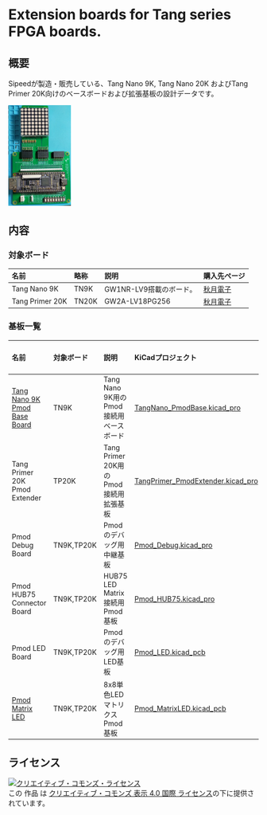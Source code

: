 # Extension boards for Tang series FPGA boards.

## 概要

Sipeedが製造・販売している、Tang Nano 9K, Tang Nano 20K およびTang Primer 20K向けのベースボードおよび拡張基板の設計データです。

<img alt="Tang Nano 9K + Matrix LED" src="./doc/overview_photo.jpg" width="25%"/>

## 内容

### 対象ボード

| 名前            | 略称  | 説明                    | 購入先ページ                                              |
| :-------------- | :---- | :---------------------- | :-------------------------------------------------------- |
| Tang Nano 9K    | TN9K  | GW1NR-LV9搭載のボード。 | [秋月電子](https://akizukidenshi.com/catalog/g/gM-17448/) |
| Tang Primer 20K | TN20K | GW2A-LV18PG256          | [秋月電子](https://akizukidenshi.com/catalog/g/gM-17540/) |

### 基板一覧

| 名前                                                          | 対象ボード | 説明                                   | KiCadプロジェクト                                                        | リビジョン |
| :------------------------------------------------------------ | :--------- | :------------------------------------- | :----------------------------------------------------------------------- | ---------- |
| [Tang Nano 9K Pmod Base Board](./README_TangNano_PmodBase.md) | TN9K       | Tang Nano 9K用のPmod接続用ベースボード | [TangNano_PmodBase.kicad_pro](./TangNano_PmodBase.kicad_pro)             | Rev. B     |
| Tang Primer 20K Pmod Extender                                 | TP20K      | Tang Primer 20K用のPmod接続用拡張基板  | [TangPrimer_PmodExtender.kicad_pro](./TangPrimer_PmodExtender.kicad_pro) | Rev. B     |
| Pmod Debug Board                                              | TN9K,TP20K | Pmodのデバッグ用中継基板               | [Pmod_Debug.kicad_pro](./Pmod_Debug.kicad_pro)                           | Rev. A     |
| Pmod HUB75 Connector Board                                    | TN9K,TP20K | HUB75 LED Matrix接続用Pmod基板         | [Pmod_HUB75.kicad_pro](./Pmod_HUB75.kicad_pro)                           | Rev. A     |
| Pmod LED Board                                                | TN9K,TP20K | Pmodのデバッグ用LED基板                | [Pmod_LED.kicad_pcb](./Pmod_LED.kicad_pcb)                               | Rev. A     |
| [Pmod Matrix LED](./README_Pmod_MatrixLED.md)                 | TN9K,TP20K | 8x8単色LEDマトリクスPmod基板           | [Pmod_MatrixLED.kicad_pcb](./Pmod_MatrixLED.kicad_pcb)                   | Rev. B     |

## ライセンス

<a rel="license" href="http://creativecommons.org/licenses/by/4.0/"><img alt="クリエイティブ・コモンズ・ライセンス" style="border-width:0" src="https://i.creativecommons.org/l/by/4.0/88x31.png" /></a><br />この 作品 は <a rel="license" href="http://creativecommons.org/licenses/by/4.0/">クリエイティブ・コモンズ 表示 4.0 国際 ライセンス</a>の下に提供されています。